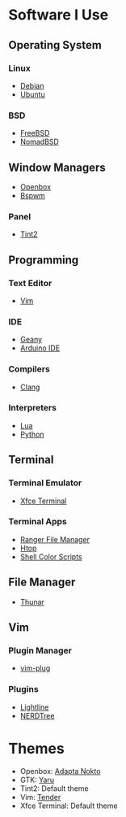 # Software I Use
## Operating System
### Linux
- [Debian](https://debian.org/)
- [Ubuntu](https://ubuntu.com/)
### BSD
- [FreeBSD](https://freebsd.org/)
- [NomadBSD](https://nomadbsd.org/)
## Window Managers
- [Openbox](https://wiki.archlinux.org/title/Openbox)
- [Bspwm](https://github.com/baskerville/bspwm)
### Panel
- [Tint2](https://gitlab.com/o9000/tint2)
## Programming
### Text Editor
- [Vim](https://vim.org/)
### IDE
- [Geany](https://geany.org/)
- [Arduino IDE](https://arduino.cc/)
### Compilers
- [Clang](https://clang.llvm.org/)
### Interpreters
- [Lua](https://lua.org/)
- [Python](https://python.org/)
## Terminal
### Terminal Emulator
- [Xfce Terminal](https://docs.xfce.org/apps/terminal/start)
### Terminal Apps
- [Ranger File Manager](https://github.com/ranger/ranger)
- [Htop](https://github.com/htop-dev/htop)
- [Shell Color Scripts](https://gitlab.com/dwt1/shell-color-scripts)
## File Manager
- [Thunar](https://docs.xfce.org/xfce/thunar/start)
## Vim
### Plugin Manager
- [vim-plug](https://github.com/junegunn/vim-plug)
### Plugins
- [Lightline](https://github.com/itchyny/lightline.vim)
- [NERDTree](https://github.com/preservim/nerdtree)

# Themes
- Openbox: [Adapta Nokto](https://github.com/adapta-project/adapta-gtk-theme)
- GTK: [Yaru](https://github.com/ubuntu/yaru)
- Tint2: Default theme
- Vim: [Tender](https://github.com/jacoborus/tender.vim)
- Xfce Terminal: Default theme
